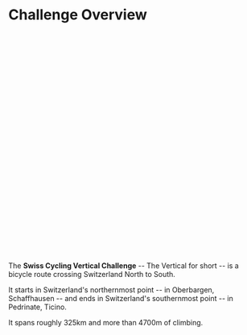 # Challenge Overview

<style type="text/css">
#map {
    width: 100%;
    height: 440px;
    margin: 0;
    z-index: 1;
}
</style>

<script src="/js/map.js"></script>
<div id="map"></div>

The **Swiss Cycling Vertical Challenge** -- The Vertical for short -- is a bicycle route crossing Switzerland North to South.

It starts in Switzerland's northernmost point -- in Oberbargen, Schaffhausen -- and ends in Switzerland's southernmost point -- in Pedrinate, Ticino.

It spans roughly 325km and more than 4700m of climbing.